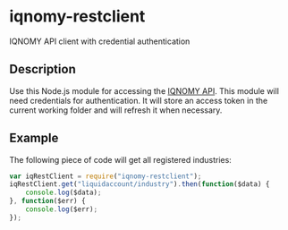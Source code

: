 # iqnomy-restclient

IQNOMY API client with credential authentication

## Description

Use this Node.js module for accessing the [IQNOMY API](https://api.iqnomy.com/?url=https://myliquidsuite-api.iqnomy.com/api/swagger.json).
This module will need credentials for authentication. It will store an access token in the current working folder and will refresh it when necessary.

## Example

The following piece of code will get all registered industries:

```javascript
var iqRestClient = require("iqnomy-restclient");
iqRestClient.get("liquidaccount/industry").then(function($data) {
    console.log($data);
}, function($err) {
    console.log($err);
});
```
